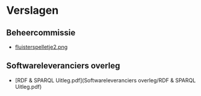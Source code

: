 # Verslagen

## Beheercommissie
- [fluisterspelletje2.png](Beheercommissie/fluisterspelletje2.png)

## Softwareleveranciers overleg
- [RDF & SPARQL Uitleg.pdf](Softwareleveranciers overleg/RDF & SPARQL Uitleg.pdf)


